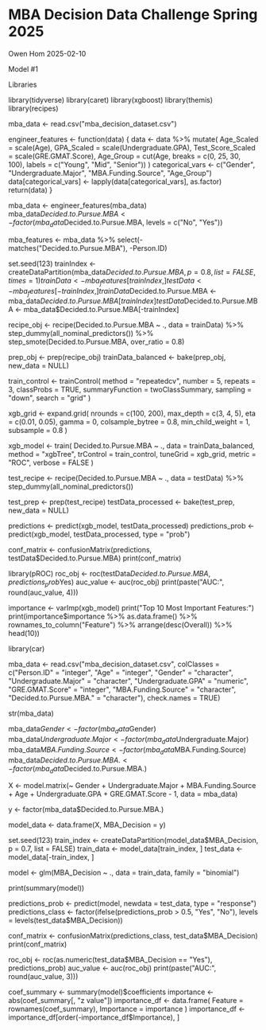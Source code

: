 MBA Decision Data Challenge Spring 2025
================
Owen Hom
2025-02-10

Model \#1

Libraries

library(tidyverse)
library(caret)
library(xgboost)
library(themis)
library(recipes)

mba_data <- read.csv("mba_decision_dataset.csv")

engineer_features <- function(data) {
  data <- data %>%
    mutate(
      Age_Scaled = scale(Age),
      GPA_Scaled = scale(Undergraduate.GPA),
      Test_Score_Scaled = scale(GRE.GMAT.Score),
      Age_Group = cut(Age, breaks = c(0, 25, 30, 100), 
                      labels = c("Young", "Mid", "Senior"))
    )
  categorical_vars <- c("Gender", "Undergraduate.Major", "MBA.Funding.Source", "Age_Group")
  data[categorical_vars] <- lapply(data[categorical_vars], as.factor)
  return(data)
}

mba_data <- engineer_features(mba_data)
mba_data$Decided.to.Pursue.MBA <- factor(mba_data$Decided.to.Pursue.MBA, levels = c("No", "Yes"))

mba_features <- mba_data %>%
  select(-matches("Decided.to.Pursue.MBA"), -Person.ID)

set.seed(123)
trainIndex <- createDataPartition(mba_data$Decided.to.Pursue.MBA, p = 0.8, list = FALSE, times = 1)
trainData <- mba_features[trainIndex, ]
testData <- mba_features[-trainIndex, ]
trainData$Decided.to.Pursue.MBA <- mba_data$Decided.to.Pursue.MBA[trainIndex]
testData$Decided.to.Pursue.MBA <- mba_data$Decided.to.Pursue.MBA[-trainIndex]

recipe_obj <- recipe(Decided.to.Pursue.MBA ~ ., data = trainData) %>%
  step_dummy(all_nominal_predictors()) %>%
  step_smote(Decided.to.Pursue.MBA, over_ratio = 0.8)

prep_obj <- prep(recipe_obj)
trainData_balanced <- bake(prep_obj, new_data = NULL)

train_control <- trainControl(
  method = "repeatedcv",
  number = 5,
  repeats = 3,
  classProbs = TRUE,
  summaryFunction = twoClassSummary,
  sampling = "down",
  search = "grid"
)

xgb_grid <- expand.grid(
  nrounds = c(100, 200),
  max_depth = c(3, 4, 5),
  eta = c(0.01, 0.05),
  gamma = 0,
  colsample_bytree = 0.8,
  min_child_weight = 1,
  subsample = 0.8
)

xgb_model <- train(
  Decided.to.Pursue.MBA ~ .,
  data = trainData_balanced,
  method = "xgbTree",
  trControl = train_control,
  tuneGrid = xgb_grid,
  metric = "ROC",
  verbose = FALSE
)

test_recipe <- recipe(Decided.to.Pursue.MBA ~ ., data = testData) %>%
  step_dummy(all_nominal_predictors())

test_prep <- prep(test_recipe)
testData_processed <- bake(test_prep, new_data = NULL)

predictions <- predict(xgb_model, testData_processed)
predictions_prob <- predict(xgb_model, testData_processed, type = "prob")

conf_matrix <- confusionMatrix(predictions, testData$Decided.to.Pursue.MBA)
print(conf_matrix)

library(pROC)
roc_obj <- roc(testData$Decided.to.Pursue.MBA, predictions_prob$Yes)
auc_value <- auc(roc_obj)
print(paste("AUC:", round(auc_value, 4)))

importance <- varImp(xgb_model)
print("Top 10 Most Important Features:")
print(importance$importance %>%
        as.data.frame() %>%
        rownames_to_column("Feature") %>%
        arrange(desc(Overall)) %>%
        head(10))

library(car)

mba_data <- read.csv("mba_decision_dataset.csv", 
                     colClasses = c("Person.ID" = "integer",
                                    "Age" = "integer",
                                    "Gender" = "character",
                                    "Undergraduate.Major" = "character",
                                    "Undergraduate.GPA" = "numeric",
                                    "GRE.GMAT.Score" = "integer",
                                    "MBA.Funding.Source" = "character",
                                    "Decided.to.Pursue.MBA." = "character"),
                     check.names = TRUE)

str(mba_data)

mba_data$Gender <- factor(mba_data$Gender)
mba_data$Undergraduate.Major <- factor(mba_data$Undergraduate.Major)
mba_data$MBA.Funding.Source <- factor(mba_data$MBA.Funding.Source)
mba_data$Decided.to.Pursue.MBA. <- factor(mba_data$Decided.to.Pursue.MBA.)

X <- model.matrix(~ Gender + Undergraduate.Major + MBA.Funding.Source + 
                   Age + Undergraduate.GPA + GRE.GMAT.Score - 1, data = mba_data)

y <- factor(mba_data$Decided.to.Pursue.MBA.)

model_data <- data.frame(X, MBA_Decision = y)

set.seed(123)
train_index <- createDataPartition(model_data$MBA_Decision, p = 0.7, list = FALSE)
train_data <- model_data[train_index, ]
test_data <- model_data[-train_index, ]

model <- glm(MBA_Decision ~ ., data = train_data, family = "binomial")

print(summary(model))

predictions_prob <- predict(model, newdata = test_data, type = "response")
predictions_class <- factor(ifelse(predictions_prob > 0.5, "Yes", "No"), 
                            levels = levels(test_data$MBA_Decision))

conf_matrix <- confusionMatrix(predictions_class, test_data$MBA_Decision)
print(conf_matrix)

roc_obj <- roc(as.numeric(test_data$MBA_Decision == "Yes"), predictions_prob)
auc_value <- auc(roc_obj)
print(paste("AUC:", round(auc_value, 3)))

coef_summary <- summary(model)$coefficients
importance <- abs(coef_summary[, "z value"])
importance_df <- data.frame(
  Feature = rownames(coef_summary),
  Importance = importance
)
importance_df <- importance_df[order(-importance_df$Importance), ]
